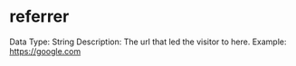 # referrer

Data Type: String
Description: The url that led the visitor to here.
Example: https://google.com